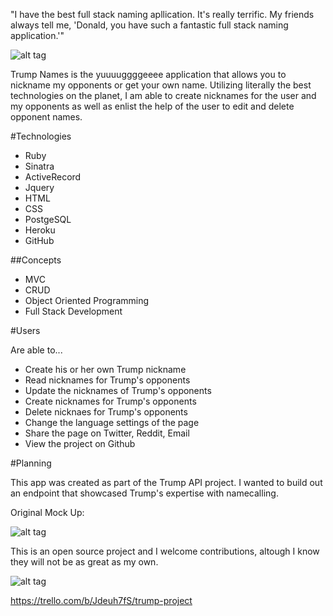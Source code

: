 "I have the best full stack naming apllication. It's really terrific. My friends always tell me, 'Donald, you have such a fantastic full stack naming application.'"

![alt tag](http://i.imgur.com/MqGOJsW.jpg)

Trump Names is the yuuuuggggeeee application that allows you to nickname my opponents or get your own name. Utilizing literally the best technologies on the planet, I am able to create nicknames for the user and my opponents as well as enlist the help of the user to edit and delete opponent names.

#Technologies

* Ruby
* Sinatra
* ActiveRecord
* Jquery
* HTML
* CSS
* PostgeSQL
* Heroku
* GitHub

##Concepts

* MVC
* CRUD
* Object Oriented Programming 
* Full Stack Development

#Users

Are able to...
* Create his or her own Trump nickname
* Read nicknames for Trump's opponents
* Update the nicknames of Trump's opponents
* Create nicknames for Trump's opponents
* Delete nicknaes for Trump's opponents
* Change the language settings of the page
* Share the page on Twitter, Reddit, Email
* View the project on Github

#Planning

This app was created as part of the Trump API project. I wanted to build out an endpoint that showcased Trump's expertise with namecalling.

Original Mock Up:

![alt tag](http://i.imgur.com/ASL3NHB.jpg)

This is an open source project and I welcome contributions, altough I know they will not be as great as my own.

![alt tag](http://i.imgur.com/mcEFKnh.jpg)

https://trello.com/b/Jdeuh7fS/trump-project
